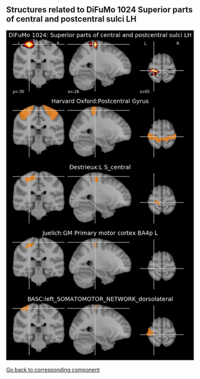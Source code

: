 


## Structures related to DiFuMo 1024 Superior parts of central and postcentral sulci LH

![127](127.jpg "Structures related to DiFuMo 1024 Superior parts of central and postcentral sulci LH")

[Go back to corresponding component](https://parietal-inria.github.io/DiFuMo/1024/html/127.html)